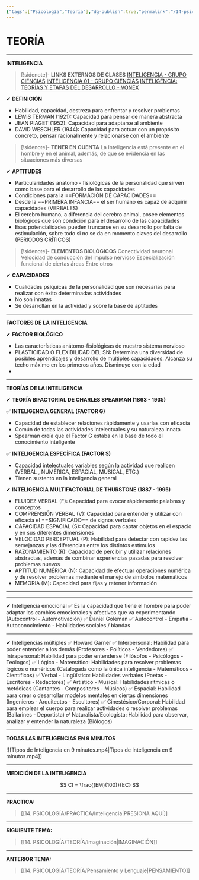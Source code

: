```yaml
---
{"tags":["Psicología","Teoría"],"dg-publish":true,"permalink":"/14-psicologia/teoria/inteligencia/","dgPassFrontmatter":true}
---
```


# TEORÍA
---
**INTELIGENCIA**

>[!sidenote]- **LINKS EXTERNOS DE CLASES** 
>[INTELIGENCIA - GRUPO CIENCIAS](https://www.youtube.com/watch?v=-qfWopAu_5Q) 
>[INTELIGENCIA 01 - GRUPO CIENCIAS](https://www.youtube.com/watch?v=52yIgiwLjHc) 
>[INTELIGENCIA: TEORÍAS Y ETAPAS DEL DESARROLLO - VONEX](https://www.youtube.com/watch?v=s5Mh3_hjBfc)

✔ **DEFINICIÓN**
- Habilidad, capacidad, destreza para enfrentar y resolver problemas
- LEWIS TERMAN (1921): Capacidad para pensar de manera abstracta
- JEAN PIAGET (1952): Capacidad para adaptarse al ambiente
- DAVID WESCHLER (1944): Capacidad para actuar con un propósito concreto, pensar racionalmente y relacionarse con el ambiente 

>[!sidenote]- **TENER EN CUENTA**
>La Inteligencia está presente en el hombre y en el animal, además, de que se evidencia en las situaciones más diversas

✔ **APTITUDES**
- Particularidades anatomo - fisiológicas de la personalidad que sirven como base  para el desarrollo de las capacidades
- Condiciones para la ==FORMACIÓN DE CAPACIDADES==
- Desde la ==PRIMERA INFANCIA== el ser humano es capaz de adquirir capacidades (VERBALES)
- El cerebro humano, a diferencia del cerebro animal, posee elementos biológicos que son condición para el desarrollo de las capacidades
- Esas potencialidades pueden truncarse en su desarrollo por falta de estimulación, sobre todo si no se da en momento claves del desarrollo (PERIODOS CRÍTICOS)

>[!sidenote]- **ELEMENTOS BIOLÓGICOS**
>Conectividad neuronal
>Velocidad de conducción del impulso nervioso
>Especialización funcional de ciertas áreas
>Entre otros

✔ **CAPACIDADES**
- Cualidades psíquicas de la personalidad que son necesarias  para realizar con éxito determinadas actividades 
- No son innatas
- Se desarrollan en la actividad y sobre la base de aptitudes

---
**FACTORES DE LA INTELIGENCIA**

✔ **FACTOR BIOLÓGICO**
- Las características anátomo-fisiológicas de nuestro sistema nervioso 
- PLASTICIDAD O FLEXIBILIDAD DEL SN: Determina una diversidad de posibles aprendizajes y desarrollo de múltiples capacidades. Alcanza su techo máximo en los primeros años. Disminuye con la edad
- 



---
**TEORÍAS DE LA INTELIGENCIA**

✔ **TEORÍA BIFACTORIAL DE CHARLES SPEARMAN (1863 - 1935)**

✅ **INTELIGENCIA GENERAL (FACTOR G)**
- Capacidad de establecer relaciones rápidamente y usarlas con eficacia
- Común de todas las actividades intelectuales y su naturaleza innata
- Spearman creía que el Factor G estaba en la base de todo el conocimiento inteligente

✅ **INTELIGENCIA ESPECÍFICA (FACTOR S)**
- Capacidad intelectuales variables según la actividad que realicen (VERBAL , NUMÉRICA, ESPACIAL, MUSICAL, ETC.)
- Tienen sustento en la inteligencia general 

✔ **INTELIGENCIA MULTIFACTORIAL DE THURSTONE (1887 - 1995)**
- FLUIDEZ VERBAL (F): Capacidad para evocar rápidamente palabras y conceptos
- COMPRENSIÓN VERBAL (V): Capacidad para entender y utilizar con eficacia el ==SIGNIFICADO== de signos verbales
- CAPACIDAD ESPACIAL (S): Capacidad para captar objetos en el espacio y en sus diferentes dimensiones
- VELOCIDAD PERCEPTUAL (P): Habilidad para detectar con rapidez las semejanzas y las diferencias entre los distintos estímulos 
- RAZONAMIENTO (R): Capacidad de percibir y utilizar relaciones abstractas, además de combinar experiencias pasadas para resolver problemas nuevos
- APTITUD NUMÉRICA (N): Capacidad de efectuar operaciones numérica y de resolver problemas mediante el manejo de símbolos matemáticos
- MEMORIA (M): Capacidad para fijas y retener información 

---


---
✔ Inteligencia emocional
✅ Es la capacidad que tiene el hombre para poder adaptar los cambios emocionales y afectivos que va experimentando (Autocontrol - Automotivación)
✅ Daniel Goleman 
✅ Autocontrol - Empatía - Autoconocimiento - Habilidades sociales / blandas

---
✔ Inteligencias múltiples
✅ Howard Garner
✅ Interpersonal: Habilidad para poder entender a los demás (Profesores - Políticos - Vendedores)
✅ Intrapersonal: Habilidad para poder entenderse (Filósofos - Psicólogos - Teólogos)
✅ Lógico - Matemático: Habilidades para resolver problemas lógicos o numéricos (Catalogada como la única inteligencia - Matemáticos - Científicos)
✅ Verbal - Lingüístico: Habilidades verbales (Poetas - Escritores - Redactores)
✅ Artístico - Musical: Habilidades rítmicas o metódicas (Cantantes - Compositores - Músicos)
✅ Espacial: Habilidad para crear o desarrollar modelos mentales en ciertas dimensiones (Ingenieros - Arquitectos - Escultores)
✅ Cinestésico/Corporal: Habilidad para emplear el cuerpo para realizar actividades o resolver problemas (Bailarines - Deportista)
**✅** Naturalista/Ecologista: Habilidad para observar, analizar y entender la naturaleza (Biólogos)

---
**TODAS LAS INTELIGENCIAS EN 9 MINUTOS**

![[Tipos de Inteligencia en 9 minutos.mp4\|Tipos de Inteligencia en 9 minutos.mp4]]

---
**MEDICIÓN DE LA INTELIGENCIA**



$$
CI = \frac{(EM)(100)}{EC} 
$$

---
**PRÁCTICA:** 
>[[14. PSICOLOGÍA/PRÁCTICA/Inteligencia\|PRESIONA AQUÍ]]

---
**SIGUIENTE TEMA:** 
>[[14. PSICOLOGÍA/TEORÍA/Imaginación\|IMAGINACIÓN]]

---
**ANTERIOR TEMA:** 
>[[14. PSICOLOGÍA/TEORÍA/Pensamiento y Lenguaje\|PENSAMIENTO]]

